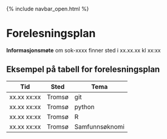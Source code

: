 {% include navbar_open.html %}
# Forelesningsplan  

**Informasjonsmøte** om sok-xxxx finner sted i xx.xx.xx kl xx:xx    


## Eksempel på tabell for forelesningsplan

| Tid            | Sted            | Tema               |
|----------------|-----------------|--------------------|
|xx.xx  xx:xx    |Tromsø           |git                 |
|xx.xx  xx:xx    |Tromsø           |python              |
|xx.xx  xx:xx    |Tromsø           |R                   |
|xx.xx  xx:xx    |Tromsø           |Samfunnsøknomi      |
   






